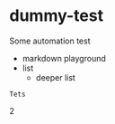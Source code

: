 # dummy-test
Some automation test

* markdown playground
* list
  * deeper list



~~~~
Tets
~~~~

2
